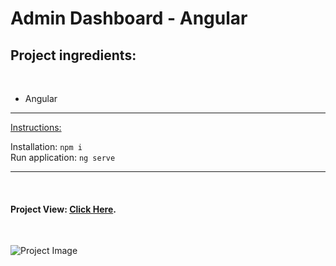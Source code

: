 # Admin Dashboard - Angular

## Project ingredients:

<br/>

- Angular

---

<u>Instructions:</u>

Installation: `npm i`
<br/>
Run application: `ng serve`

---

<br/>

#### Project View: [Click Here](https://korenstudios-admin-dashboard.netlify.app/).

<br/>

![Project Image](https://res.cloudinary.com/korenstudios/image/upload/v1654779694/Projects%20View/admin-dashboard_tyqofl.png)
